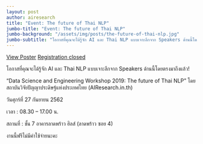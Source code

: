 ```yaml
---
layout: post
author: airesearch
title: "Event: The future of Thai NLP"
jumbo-title: "Event: The future of Thai NLP"
jumbo-background: "/assets/img/posts/the-future-of-thai-nlp.jpg"
jumbo-subtitle: "โอกาสที่คุณจะได้รู้จัก AI และ Thai NLP แบบเจาะลึกจาก Speakers ด้านนี้โดยตรง"
---
```

<a class="btn btn-light rounded-0" href="/assets/img/posts/the-future-of-thai-nlp.jpg" role="button">View Poster</a>
<a class="btn btn-light rounded-0 disabled" href="#" role="button">Registration closed</a>

โอกาสที่คุณจะได้รู้จัก AI และ Thai NLP แบบเจาะลึกจาก Speakers ด้านนี้โดยตรงมาถึงแล้ว!

“Data Science and Engineering Workshop 2019: The future of Thai NLP” โดยสถาบันวิจัยปัญญาประดิษฐ์แห่งประเทศไทย (AIResearch.in.th)

วันศุกร์ที่ 27 กันยายน 2562

เวลา : 08.30 – 17.00 น.

สถานที่ : ชั้น 7 อาคารลาดพร้าว ฮิลส์ (ลาดพร้าว ซอย 4)

งานนี้ฟรีไม่มีค่าใช้จ่ายนะคะ